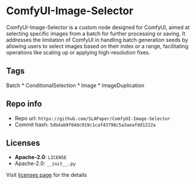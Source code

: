 # ComfyUI-Image-Selector
ComfyUI-Image-Selector is a custom node designed for ComfyUI, aimed at selecting specific images from a batch for further processing or saving. It addresses the limitation of ComfyUI in handling batch generation seeds by allowing users to select images based on their index or a range, facilitating operations like scaling up or applying high-resolution fixes.

## Tags
Batch * ConditionalSelection * Image * ImageDuplication

## Repo info
- Repo url: `https://github.com/SLAPaper/ComfyUI-Image-Selector`
- Commit hash: `5db4ab9f04dc919c1caf43798c5a3aeafdd1222a`

## Licenses
- **Apache-2.0**: `LICENSE`
- Apache-2.0: `__init__.py`

Visit [licenses page](licenses.md) for the details
